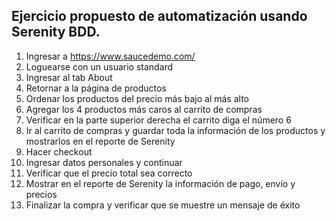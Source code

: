 ## Ejercicio propuesto de automatización usando Serenity BDD.

1. Ingresar a https://www.saucedemo.com/
2. Loguearse con un usuario standard
3. Ingresar al tab About
4. Retornar a la página de productos
5. Ordenar los productos del precio más bajo al más alto
6. Agregar los 4 productos más caros al carrito de compras
7. Verificar en la parte superior derecha el carrito diga el número 6
8. Ir al carrito de compras y guardar toda la información de los productos y mostrarlos en el reporte de Serenity
9. Hacer checkout
10. Ingresar datos personales y continuar
11. Verificar que el precio total sea correcto
12. Mostrar en el reporte de Serenity la información de pago, envío y precios
13. Finalizar la compra y verificar que se muestre un mensaje de éxito
